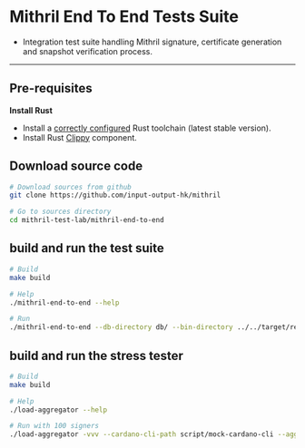 # Mithril End To End Tests Suite

* Integration test suite handling Mithril signature, certificate generation and snapshot verification process.

---

## Pre-requisites

**Install Rust**

* Install a [correctly configured](https://www.rust-lang.org/learn/get-started) Rust toolchain (latest stable version).
* Install Rust [Clippy](https://github.com/rust-lang/rust-clippy) component.

## Download source code

```bash
# Download sources from github
git clone https://github.com/input-output-hk/mithril

# Go to sources directory
cd mithril-test-lab/mithril-end-to-end
```

## build and run the test suite

```bash
# Build
make build

# Help
./mithril-end-to-end --help

# Run
./mithril-end-to-end --db-directory db/ --bin-directory ../../target/release
```

## build and run the stress tester

```bash
# Build
make build

# Help
./load-aggregator --help

# Run with 100 signers
./load-aggregator -vvv --cardano-cli-path script/mock-cardano-cli --aggregator-dir ../../target/release --num-signers=100
```